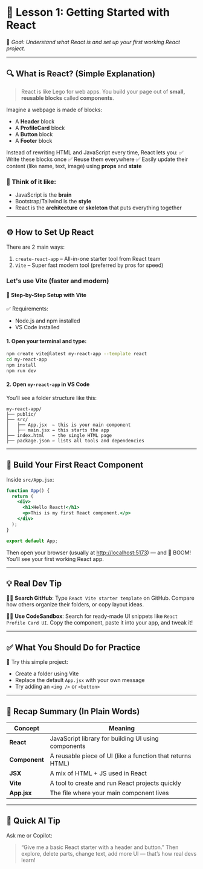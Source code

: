 # 📘 **Lesson 1: Getting Started with React**

🧠 *Goal: Understand what React is and set up your first working React project.*

---

## 🔍 What is React? (Simple Explanation)

> React is like Lego for web apps. You build your page out of **small, reusable blocks** called **components**.

Imagine a webpage is made of blocks:

* A **Header** block
* A **ProfileCard** block
* A **Button** block
* A **Footer** block

Instead of rewriting HTML and JavaScript every time, React lets you:
✅ Write these blocks once
✅ Reuse them everywhere
✅ Easily update their content (like name, text, image) using **props** and **state**

### 🧠 Think of it like:

* JavaScript is the **brain**
* Bootstrap/Tailwind is the **style**
* React is the **architecture** or **skeleton** that puts everything together

---

## ⚙️ How to Set Up React

There are 2 main ways:

1. `create-react-app` – All-in-one starter tool from React team
2. `Vite` – Super fast modern tool (preferred by pros for speed)

### Let's use Vite (faster and modern)

#### 🧪 Step-by-Step Setup with Vite

✅ Requirements:

* Node.js and npm installed
* VS Code installed

#### 1. Open your terminal and type:

```bash
npm create vite@latest my-react-app --template react
cd my-react-app
npm install
npm run dev
```

#### 2. Open `my-react-app` in VS Code

You’ll see a folder structure like this:

```
my-react-app/
├── public/
├── src/
│   ├── App.jsx  ← this is your main component
│   ├── main.jsx ← this starts the app
├── index.html   ← the single HTML page
├── package.json ← lists all tools and dependencies
```

---

## 🧱 Build Your First React Component

Inside `src/App.jsx`:

```jsx
function App() {
  return (
    <div>
      <h1>Hello React!</h1>
      <p>This is my first React component.</p>
    </div>
  );
}

export default App;
```

Then open your browser (usually at [http://localhost:5173](http://localhost:5173)) — and 🎉 BOOM! You’ll see your first working React app.

---

## 💡 Real Dev Tip

🧑‍💻 **Search GitHub**: Type `React Vite starter template` on GitHub.
Compare how others organize their folders, or copy layout ideas.

🧑‍💻 **Use CodeSandbox**: Search for ready-made UI snippets like `React Profile Card UI`.
Copy the component, paste it into your app, and tweak it!

---

## ✅ What You Should Do for Practice

🧪 Try this simple project:

* Create a folder using Vite
* Replace the default `App.jsx` with your own message
* Try adding an `<img />` or `<button>`

---

## 📌 Recap Summary (In Plain Words)

| Concept       | Meaning                                                    |
| ------------- | ---------------------------------------------------------- |
| **React**     | JavaScript library for building UI using components        |
| **Component** | A reusable piece of UI (like a function that returns HTML) |
| **JSX**       | A mix of HTML + JS used in React                           |
| **Vite**      | A tool to create and run React projects quickly            |
| **App.jsx**   | The file where your main component lives                   |

---

## 🧠 Quick AI Tip

Ask me or Copilot:

> “Give me a basic React starter with a header and button.”
> Then explore, delete parts, change text, add more UI — that’s how real devs learn!